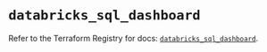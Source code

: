 # `databricks_sql_dashboard`

Refer to the Terraform Registry for docs: [`databricks_sql_dashboard`](https://registry.terraform.io/providers/databricks/databricks/1.65.0/docs/resources/sql_dashboard).
